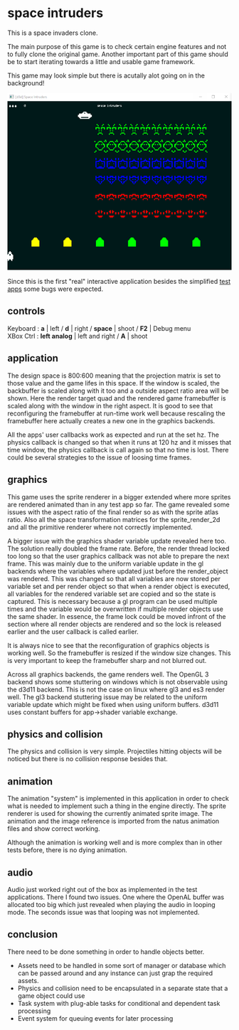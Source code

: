 # space intruders
This is a space invaders clone. 

The main purpose of this game is to check certain engine features and not to fully clone the original game. Another important part of this game should be to start iterating towards a little and usable game framework. 

This game may look simple but there is acutally alot going on in the background!

![sample](https://github.com/aconstlink/games/blob/main/01_space_intruders/sample_image.png "Sample Image")

Since this is the first "real" interactive application besides the simplified [test apps](https://github.com/aconstlink/natus_tests) some bugs were expected. 

## controls
Keyboard : **a** | left / **d** | right / **space** | shoot / **F2** | Debug menu  
XBox Ctrl : **left analog** | left and right / **A** | shoot

## application

The design space is 800:600 meaning that the projection matrix is set to those value and the game lifes in this space. If the window is scaled, the backbuffer is scaled along with it too and a outside aspect ratio area will be shown. Here the render target quad and the rendered game framebuffer is scaled along with the window in the right aspect. It is good to see that reconfiguring the framebuffer at run-time work well because rescaling the framebuffer here actually creates a new one in the graphics backends. 

All the apps' user callbacks work as expected and run at the set hz. The physics callback is changed so that when it runs at 120 hz and it misses that time window, the physics callback is call again so that no time is lost. There could be several strategies to the issue of loosing time frames. 

## graphics
This game uses the sprite renderer in a bigger extended where more sprites are rendered animated than in any test app so far. The game revealed some issues with the aspect ratio of the final render so as with the sprite atlas ratio. Also all the space transformation matrices for the sprite_render_2d and all the primitive renderer where not correctly implemented.

A bigger issue with the graphics shader variable update revealed here too. The solution really doubled the frame rate. Before, the render thread locked too long so that the user graphics callback was not able to prepare the next frame. This was mainly due to the uniform variable update in the gl backends where the variables where updated just before the render_object was rendered. This was changed so that all variables are now stored per variable set and per render object so that when a render object is executed, all variables for the rendered variable set are copied and so the state is captured. This is necessary because a gl program can be used multiple times and the variable would be overwritten if multiple render objects use the same shader. 
In essence, the frame lock could be moved infront of the section where all render objects are rendered and so the lock is released earlier and the user callback is called earlier. 

It is always nice to see that the reconfiguration of graphics objects is working well. So the framebuffer is resized if the window size changes. This is very important to keep the framebuffer sharp and not blurred out.

Across all graphics backends, the game renders well. The OpenGL 3 backend shows some stuttering on windows which is not observable using the d3d11 backend. This is not the case on linux where gl3 and es3 render well. The gl3 backend stuttering issue may be related to the uniform variable update which might be fixed when using uniform buffers. d3d11 uses constant buffers for app->shader variable exchange.

## physics and collision
The physics and collision is very simple. Projectiles hitting objects will be noticed but there is no collision response besides that.

## animation
The animation "system" is implemented in this application in order to check what is needed to implement such a thing in the engine directly. The sprite renderer is used for showing the currently animated sprite image. The animation and the image reference is imported from the natus animation files and show correct working.

Although the animation is working well and is more complex than in other tests before, there is no dying animation.

## audio
Audio just worked right out of the box as implemented in the test applications. There I found two issues. One where the OpenAL buffer was allocated too big which just revealed when playing the audio in looping mode. The seconds issue was that looping was not implemented.

## conclusion
There need to be done something in order to handle objects better.
- Assets need to be handled in some sort of manager or database which can be passed around and any instance can just grap the required assets.
- Physics and collision need to be encapsulated in a separate state that a game object could use
- Task system with plug-able tasks for conditional and dependent task processing
- Event system for queuing events for later processing
